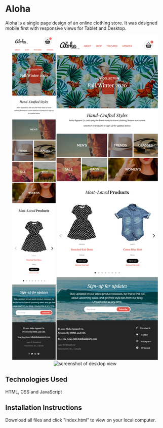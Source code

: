 # Aloha

Aloha is a single page design of an online clothing store. It was designed mobile first with responsive views for Tablet and Desktop.

<p align="center">
  <img src="https://github.com/jsaputo1/aloha/blob/master/docs/aloha-mobile-view.png" alt="screenshot of mobile view">

  <img src="https://github.com/jsaputo1/aloha/blob/master/docs/aloha-tablet-view.jpg" alt="screenshot of tablet view">

  <img src="https://github.com/jsaputo1/aloha/blob/master/docs/aloha-desktop-view.jpg" alt="screenshot of desktop view">
</p>

## Technologies Used

HTML, CSS and JavaScript

## Installation Instructions

Download all files and click "index.html" to view on your local computer.
